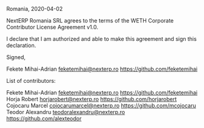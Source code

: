 Romania, 2020-04-02

NextERP Romania SRL agrees to the terms of the WETH Corporate Contributor License
Agreement v1.0.

I declare that I am authorized and able to make this agreement and sign this
declaration.

Signed,

Fekete Mihai-Adrian feketemihai@nexterp.ro https://github.com/feketemihai

List of contributors:

Fekete Mihai-Adrian feketemihai@nexterp.ro https://github.com/feketemihai
Horja Robert horjarobert@nexterp.ro https://github.com/horjarobert
Cojocaru Marcel cojocarumarcel@nexterp.ro https://github.com/mcojocaru
Teodor Alexandru teodoralexandru@nexterp.ro https://github.com/alexteodor
